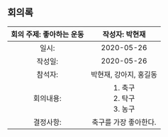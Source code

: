 ## 회의록

| 회의 주제: 좋아하는 운동 | 작성자: 박현재 |
| :-----: |:----:  |
| 일시:    |    2020-05-26     |
| 작성일:  |    2020-05-26    |
| 참석자:  |    박현재, 강아지, 홍길동    |
| 회의내용:|   1. 축구 <br>   2. 탁구 <br> 3. 농구  |
| 결정사항:|    축구를 가장 좋아한다.    |
